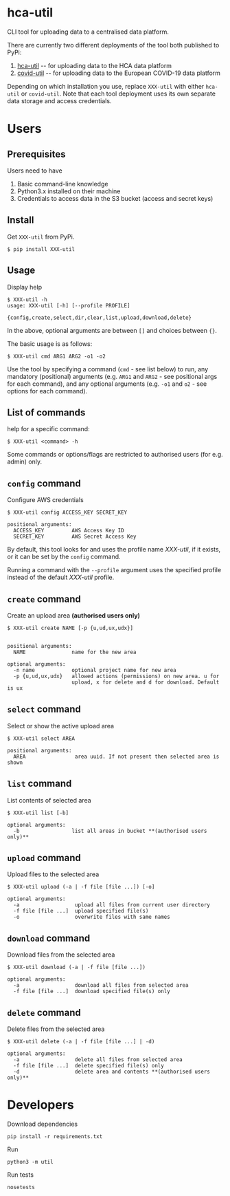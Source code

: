 # hca-util

CLI tool for uploading data to a centralised data platform.

There are currently two different deployments of the tool both published to PyPi:

1. [hca-util](https://pypi.org/project/hca-util/) -- for uploading data to the HCA data platform
2. [covid-util](https://pypi.org/project/covid-util/) -- for uploading data to the European COVID-19 data platform

Depending on which installation you use, replace `XXX-util` with either `hca-util` or `covid-util`. Note that each tool deployment uses its own separate data storage and access credentials.

# Users

## Prerequisites
Users need to have
1. Basic command-line knowledge
2. Python3.x installed on their machine
3. Credentials to access data in the S3 bucket (access and secret keys)

## Install
Get `XXX-util` from PyPi.

```shell script
$ pip install XXX-util
```
                           
## Usage

Display help

```shell script
$ XXX-util -h
usage: XXX-util [-h] [--profile PROFILE]
                   {config,create,select,dir,clear,list,upload,download,delete}
```

In the above, optional arguments are between `[]` and choices between `{}`.

The basic usage is as follows:

```shell script
$ XXX-util cmd ARG1 ARG2 -o1 -o2
```

Use the tool by specifying a command (`cmd` - see list below) to run, any mandatory (positional) arguments (e.g. `ARG1` and `ARG2` - see positional args for each command), and any optional arguments (e.g. `-o1` and `o2` - see options for each command).

## List of commands

help for a specific command:

```shell script
$ XXX-util <command> -h
```

Some commands or options/flags are restricted to authorised users (for e.g. admin) only.

## `config` command

Configure AWS credentials

```shell script
$ XXX-util config ACCESS_KEY SECRET_KEY

positional arguments:
  ACCESS_KEY         AWS Access Key ID
  SECRET_KEY         AWS Secret Access Key
```

By default, this tool looks for and uses the profile name _XXX-util_, if it exists, or it can be set by the `config` command.

Running a command with the `--profile` argument uses the specified profile instead of the default _XXX-util_ profile.

## `create` command

Create an upload area **(authorised users only)**

```shell script
$ XXX-util create NAME [-p {u,ud,ux,udx}]


positional arguments:
  NAME               name for the new area

optional arguments:
  -n name            optional project name for new area
  -p {u,ud,ux,udx}   allowed actions (permissions) on new area. u for
                     upload, x for delete and d for download. Default is ux
```

## `select` command

Select or show the active upload area

```shell script
$ XXX-util select AREA

positional arguments:
  AREA                area uuid. If not present then selected area is shown
```

## `list` command

List contents of selected area

```shell script
$ XXX-util list [-b]

optional arguments:
  -b                 list all areas in bucket **(authorised users only)**
```

## `upload` command

Upload files to the selected area

```shell script
$ XXX-util upload (-a | -f file [file ...]) [-o]

optional arguments:
  -a                  upload all files from current user directory
  -f file [file ...]  upload specified file(s)
  -o                  overwrite files with same names
```

## `download` command

Download files from the selected area

```shell script
$ XXX-util download (-a | -f file [file ...])

optional arguments:
  -a                  download all files from selected area
  -f file [file ...]  download specified file(s) only
```

## `delete` command

Delete files from the selected area

```shell script
$ XXX-util delete (-a | -f file [file ...] | -d)

optional arguments:
  -a                  delete all files from selected area
  -f file [file ...]  delete specified file(s) only
  -d                  delete area and contents **(authorised users only)**
```

# Developers
Download dependencies
```
pip install -r requirements.txt
```

Run 

```shell script
python3 -m util
```

Run tests

```shell script
nosetests
```
